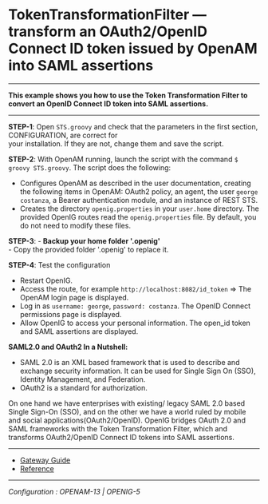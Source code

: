 TokenTransformationFilter — transform an OAuth2/OpenID Connect ID token issued by OpenAM into SAML assertions
======
----------

**This example shows you how to use the Token Transformation Filter to convert an OpenID Connect ID token into SAML assertions.**

----------
**STEP-1**: Open `STS.groovy` and check that the parameters in the first section, CONFIGURATION, are correct for                         
your installation. If they are not, change them and save the script.

**STEP-2**: With OpenAM running, launch the script with the command `$ groovy STS.groovy`.
            The script does the following:
- Configures OpenAM as described in the user documentation, creating the following items in OpenAM: OAuth2 policy, an agent, the user `george costanza`, a Bearer authentication module, and an instance of REST STS. 
- Creates the directory `openig.properties` in your `user.home` directory. The provided OpenIG routes read the `openig.properties` file. By default, you do not need to modify these files.

**STEP-3**: - **Backup your home folder '.openig'**<br>
            - Copy the provided folder '.openig' to replace it. 

**STEP-4**: Test the configuration
- Restart OpenIG.
- Access the route, for example `http://localhost:8082/id_token` => The OpenAM login page is displayed.
- Log in as `username: george`, `password: costanza`. The OpenID Connect permissions page is displayed.
- Allow OpenIG to access your personal information. The open_id token and SAML assertions are displayed. 

**SAML2.0 and OAuth2 In a Nutshell:**

- SAML 2.0 is an XML based framework that is used to describe and exchange security information. It can be used for Single     Sign On (SSO), Identity Management, and Federation.
- OAuth2 is a standard for authorization.

On one hand we have enterprises with existing/ legacy SAML 2.0 based Single Sign-On (SSO), and on the other we have a world ruled by mobile and social applications(OAuth2/OpenID).
OpenIG bridges OAuth 2.0 and SAML frameworks with the Token Transformation Filter, which and transforms OAuth2/OpenID Connect ID tokens into SAML assertions.


----------
* [Gateway Guide](http://openig.forgerock.org/doc/bootstrap/gateway-guide/index.html#chap-ttf)
* [Reference](https://forgerock.org/openig/doc/bootstrap/reference/index.html#TokenTransformationFilter)

----------

*Configuration : OPENAM-13 | OPENIG-5*
